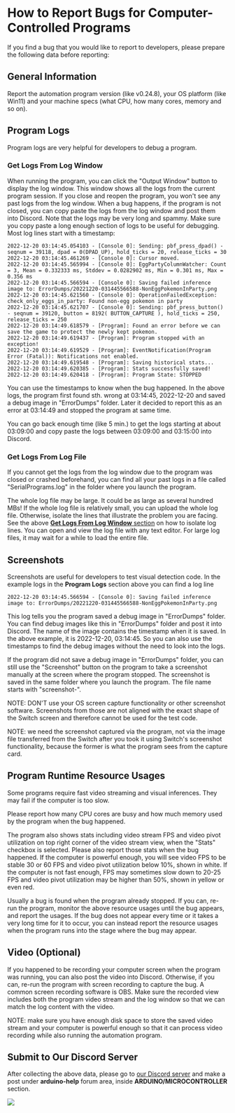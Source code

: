 # How to Report Bugs for Computer-Controlled Programs

If you find a bug that you would like to report to developers, please prepare the following data before reporting:

## General Information

Report the automation program version (like v0.24.8), your OS platform (like Win11) and your machine specs (what CPU, how many cores, memory and so on).

## Program Logs

Program logs are very helpful for developers to debug a program.

### Get Logs From Log Window

When running the program, you can click the "Output Window" button to display the log window.
This window shows all the logs from the current program session. If you close and reopen the program, you won't see any past logs from the log window.
When a bug happens, if the program is not closed, you can copy paste the logs from the log window and post them into Discord.
Note that the logs may be very long and spammy. Make sure you copy paste a long enough section of logs to be useful for debugging. Most log lines start with a timestamp:

```
2022-12-20 03:14:45.054103 - [Console 0]: Sending: pbf_press_dpad() - seqnum = 39118, dpad = 0(DPAD_UP), hold_ticks = 20, release_ticks = 30
2022-12-20 03:14:45.461269 - [Console 0]: Cursor moved.
2022-12-20 03:14:45.565994 - [Console 0]: EggPartyColumnWatcher: Count = 3, Mean = 0.332333 ms, Stddev = 0.0282902 ms, Min = 0.301 ms, Max = 0.356 ms
2022-12-20 03:14:45.566594 - [Console 0]: Saving failed inference image to: ErrorDumps/20221220-031445566588-NonEggPokemonInParty.png
2022-12-20 03:14:45.621560 - [Console 0]: OperationFailedException: check_only_eggs_in_party: Found non-egg pokemon in party
2022-12-20 03:14:45.621707 - [Console 0]: Sending: pbf_press_button() - seqnum = 39120, button = 8192( BUTTON_CAPTURE ), hold_ticks = 250, release_ticks = 250
2022-12-20 03:14:49.618579 - [Program]: Found an error before we can save the game to protect the newly kept pokemon.
2022-12-20 03:14:49.619437 - [Program]: Program stopped with an exception!
2022-12-20 03:14:49.619529 - [Program]: EventNotification(Program Error (Fatal)): Notifications not enabled.
2022-12-20 03:14:49.619548 - [Program]: Saving historical stats...
2022-12-20 03:14:49.620385 - [Program]: Stats successfully saved!
2022-12-20 03:14:49.620418 - [Program]: Program State: STOPPED
```

You can use the timestamps to know when the bug happened.
In the above logs, the program first found sth. wrong at 03:14:45, 2022-12-20 and saved a debug image in "ErrorDumps" folder.
Later it decided to report this as an error at 03:14:49 and stopped the program at same time.

You can go back enough time (like 5 min.) to get the logs starting at about 03:09:00 and copy paste the logs between 03:09:00 and 03:15:00 into Discord.

### Get Logs From Log File

If you cannot get the logs from the log window due to the program was closed or crashed beforehand, 
you can find all your past logs in a file called "SerialPrograms.log" in the folder where you launch the program.

The whole log file may be large. It could be as large as several hundred MBs!
If the whole log file is relatively small, you can upload the whole log file. Otherwise, isolate the lines that illustrate the problem you are facing.
See the above [**Get Logs From Log Window** section](#get-logs-from-log-window) on how to isolate log lines.
You can open and view the log file with any text editor. For large log files, it may wait for a while to load the entire file.


## Screenshots

Screenshots are useful for developers to test visual detection code. In the example logs in the **Program Logs** section above you can find a log line

```
2022-12-20 03:14:45.566594 - [Console 0]: Saving failed inference image to: ErrorDumps/20221220-031445566588-NonEggPokemonInParty.png
```

This log tells you the program saved a debug image in "ErrorDumps" folder.
You can find debug images like this in "ErrorDumps" folder and post it into Discord.
The name of the image contains the timestamp when it is saved. In the above example, it is 2022-12-20, 03:14:45.
So you can also use the timestamps to find the debug images without the need to look into the logs.

If the program did not save a debug image in "ErrorDumps" folder, you can still use the "Screenshot" button on the program to take a screenshot manually at the screen where the program stopped. The screenshot is saved in the same folder where you launch the program. The file name starts with "screenshot-".

NOTE: DON'T use your OS screen capture functionality or other screenshot software.
Screenshots from those are not aligned with the exact shape of the Switch screen and therefore cannot be used for the test code.

NOTE: we need the screenshot captured via the program, not via the image file transferred from the Switch after you took it using Switch's screenshot functionality, because the former is what the program sees from the capture card.

## Program Runtime Resource Usages

Some programs require fast video streaming and visual inferences. They may fail if the computer is too slow.

Please report how many CPU cores are busy and how much memory used by the program when the bug happened.

The program also shows stats including video stream FPS and video pivot utilization on top right corner of the video stream view, when the "Stats" checkbox is selected.
Please also report those stats when the bug happened.
If the computer is powerful enough, you will see video FPS to be stable 30 or 60 FPS and video pivot utilization below 10%, shown in white. If the computer is not fast enough, FPS may sometimes slow down to 20-25 FPS and video pivot utilization may be higher than 50%, shown in yellow or even red.

Usually a bug is found when the program already stopped. If you can, re-run the program, monitor the above resource usages until the bug appears, and report the usages. If the bug does not appear every time or it takes a very long time for it to occur, you can instead report the resource usages when the program runs into the stage where the bug may appear.

## Video (Optional)
If you happened to be recording your computer screen when the program was running, you can also post the video into Discord.
Otherwise, if you can, re-run the program with screen recording to capture the bug. A common screen recording software is OBS.
Make sure the recorded view includes both the program video stream and the log window so that we can match the log content with the video.

NOTE: make sure you have enough disk space to store the saved video stream and your computer is powerful enough so that it can process video recording while also running the automation program.

## Submit to Our Discord Server

After collecting the above data, please go to [our Discord server](https://discord.gg/cQ4gWxN) and make a post under **arduino-help** forum area, inside **ARDUINO/MICROCONTROLLER** section.

[<img src="https://canary.discordapp.com/api/guilds/695809740428673034/widget.png?style=banner2">](https://discord.gg/cQ4gWxN)